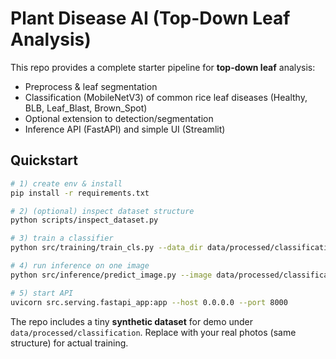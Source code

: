 # Plant Disease AI (Top-Down Leaf Analysis)

This repo provides a complete starter pipeline for **top-down leaf** analysis:
- Preprocess & leaf segmentation
- Classification (MobileNetV3) of common rice leaf diseases (Healthy, BLB, Leaf_Blast, Brown_Spot)
- Optional extension to detection/segmentation
- Inference API (FastAPI) and simple UI (Streamlit)

## Quickstart

```bash
# 1) create env & install
pip install -r requirements.txt

# 2) (optional) inspect dataset structure
python scripts/inspect_dataset.py

# 3) train a classifier
python src/training/train_cls.py --data_dir data/processed/classification --epochs 3

# 4) run inference on one image
python src/inference/predict_image.py --image data/processed/classification/test/Healthy/healthy_0001.jpg

# 5) start API
uvicorn src.serving.fastapi_app:app --host 0.0.0.0 --port 8000
```

The repo includes a tiny **synthetic dataset** for demo under `data/processed/classification`. Replace with your real photos (same structure) for actual training.
